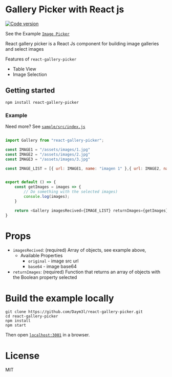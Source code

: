 Gallery Picker with React js
===

[![Code version](https://img.shields.io/badge/version-1.1.2-blue.svg)](http://www.npmjs.com/package/react-gallery-picker)

See the Example [`Image Picker`](https://daym3l.github.io/react-gallery-picker/)

React gallery picker is a React Js component for building image galleries and select images

Features of `react-gallery-picker`
* Table View
* Image Selection

## Getting started

```
npm install react-gallery-picker
```

### Example 

Need more? See [`sample/src/index.js`](https://github.com/Daym3l/react-gallery-picker/tree/master/sample/src/index.js)

```js

import Gallery from "react-gallery-picker";

const IMAGE1 = "/assets/images/1.jpg"
const IMAGE2 = "/assets/images/2.jpg"
const IMAGE3 = "/assets/images/3.jpg"

const IMAGE_LIST = [{ url: IMAGE1, name: "imagen 1" },{ url: IMAGE2, name: "imagen 2" } ,{ url: IMAGE3, name: "imagen 3" } ];


export default () => {
    const getImages = images => {
        // Do something with the selected images)
        console.log(images);
    }

    return <Gallery imagesRecived={IMAGE_LIST} returnImages={getImages} />
}
```
# Props
* `imagesRecived`: (required) Array of objects, see example above,
  * Available Properties
    * `original` - image src url
    * `base64` - image base64
* `returnImages`: (required) Function that returns an array of objects with the Boolean property selected

# Build the example locally

```
git clone https://github.com/Daym3l/react-gallery-picker.git
cd react-gallery-picker
npm install
npm start
```

Then open [`localhost:3001`](http://localhost:3001) in a browser.


# License

MIT


